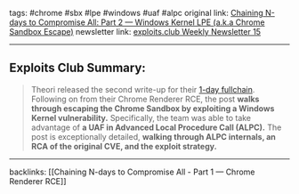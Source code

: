 tags: #chrome #sbx #lpe #windows #uaf #alpc
original link: [Chaining N-days to Compromise All: Part 2 — Windows Kernel LPE (a.k.a Chrome Sandbox Escape)](https://blog.theori.io/chaining-n-days-to-compromise-all-part-2-windows-kernel-lpe-a-k-a-chrome-sandbox-escape-44cb49d7a4f8?ref=blog.exploits.club) 
newsletter link: [exploits.club Weekly Newsletter 15](https://blog.exploits.club/exploits-club-weekly-newsletter-15/)

---
## Exploits Club Summary:
> Theori released the second write-up for their [1-day fullchain](https://twitter.com/theori_io/status/1764544922005430576?s=20&ref=blog.exploits.club). Following on from their Chrome Renderer RCE, the post **walks through escaping the Chrome Sandbox by exploiting a Windows Kernel vulnerability.** Specifically, the team was able to take advantage of **a UAF in Advanced Local Procedure Call (ALPC).** The post is exceptionally detailed, **walking through ALPC internals, an RCA of the original CVE, and the exploit strategy.** 


---
backlinks:
[[Chaining N-days to Compromise All - Part 1 — Chrome Renderer RCE]]